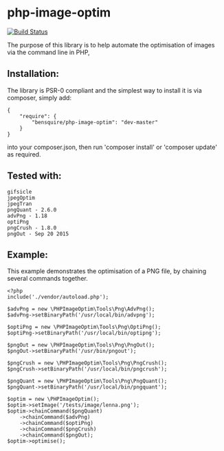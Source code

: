 php-image-optim
===============
[![Build Status](https://travis-ci.org/bensquire/php-image-optim.png)](https://travis-ci.org/bensquire/php-image-optim)

The purpose of this library is to help automate the optimisation of images via the command line in PHP,

Installation:
-------------
The library is PSR-0 compliant and the simplest way to install it is via composer, simply add:

    {
        "require": {
            "bensquire/php-image-optim": "dev-master"
        }
    }

into your composer.json, then run 'composer install' or 'composer update' as required.

Tested with:
------------
    gifsicle
    jpegOptim
    jpegTran
    pngQuant - 2.6.0
    advPng - 1.18
    optiPng
    pngCrush - 1.8.0
    pngOut - Sep 20 2015

Example:
--------
This example demonstrates the optimisation of a PNG file, by chaining several commands together.

    <?php
    include('./vendor/autoload.php');
    
    $advPng = new \PHPImageOptim\Tools\Png\AdvPng();
    $advPng->setBinaryPath('/usr/local/bin/advpng');
    
    $optiPng = new \PHPImageOptim\Tools\Png\OptiPng();
    $optiPng->setBinaryPath('/usr/local/bin/optipng');
    
    $pngOut = new \PHPImageOptim\Tools\Png\PngOut();
    $pngOut->setBinaryPath('/usr/bin/pngout');
    
    $pngCrush = new \PHPImageOptim\Tools\Png\PngCrush();
    $pngCrush->setBinaryPath('/usr/local/bin/pngcrush');
    
    $pngQuant = new \PHPImageOptim\Tools\Png\PngQuant();
    $pngQuant->setBinaryPath('/usr/local/bin/pngquant');
    
    $optim = new \PHPImageOptim();
    $optim->setImage('/tests/image/lenna.png');
    $optim->chainCommand($pngQuant)
        ->chainCommand($advPng)
        ->chainCommand($optiPng)
        ->chainCommand($pngCrush)
        ->chainCommand($pngOut);
    $optim->optimise();
